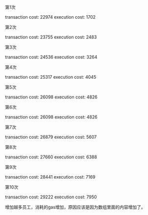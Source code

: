 第1次

transaction cost: 22974
execution cost: 1702


第2次

transaction cost: 23755
execution cost: 2483


第3次

transaction cost: 24536
execution cost: 3264


第4次

transaction cost: 25317
execution cost: 4045


第5次

transaction cost: 26098
execution cost: 4826


第6次

transaction cost: 26098
execution cost: 4826


第7次

transaction cost: 26879
execution cost: 5607


第8次

transaction cost: 27660
execution cost: 6388


第9次

transaction cost: 28441
execution cost: 7169


第10次

transaction cost: 29222
execution cost: 7950


增加越多员工，消耗的gas增加，原因应该是因为数组里面的内容增加了。
